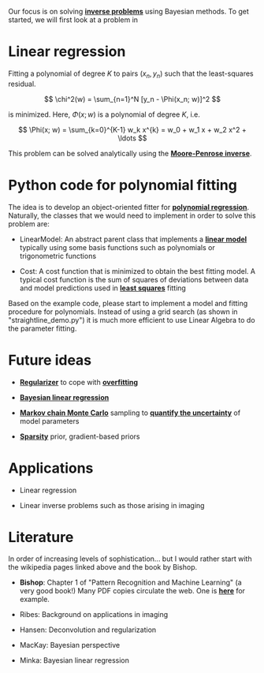 Our focus is on solving [**inverse problems**](https://en.wikipedia.org/wiki/Inverse_problem) using Bayesian methods. To get started, we will first look at a problem in 

# Linear regression

Fitting a polynomial of degree $K$ to pairs $(x_n, y_n)$ such that the least-squares residual.

$$
\chi^2(w) = \sum_{n=1}^N [y_n - \Phi(x_n; w)]^2
$$

is minimized. Here, $\Phi(x; w)$ is a polynomial of degree $K$, i.e.

$$
\Phi(x; w) = \sum_{k=0}^{K-1} w_k x^{k} = w_0 + w_1 x + w_2 x^2 + \ldots
$$

This problem can be solved analytically using the [**Moore-Penrose inverse**](https://en.wikipedia.org/wiki/Moore-Penrose_inverse).

# Python code for polynomial fitting

The idea is to develop an object-oriented fitter for [**polynomial regression**](https://en.wikipedia.org/wiki/Polynomial_regression). Naturally, the classes that we would need to implement in order to solve this problem are:

* LinearModel: An abstract parent class that implements a [**linear model**](https://en.wikipedia.org/wiki/Linear_model) typically using some basis functions such as polynomials or trigonometric functions

* Cost: A cost function that is minimized to obtain the best fitting model. A typical cost function is the sum of squares of deviations between data and model predictions used in [**least squares**](https://en.wikipedia.org/wiki/Least_squares) fitting

Based on the example code, please start to implement a model and fitting procedure for polynomials. Instead of using a grid search (as shown in "straightline_demo.py") it is much more efficient to use Linear Algebra to do the parameter fitting. 

# Future ideas

* [**Regularizer**](https://en.wikipedia.org/wiki/Regularization_(mathematics)) to cope with [**overfitting**](https://en.wikipedia.org/wiki/Overfitting)

* [**Bayesian linear regression**](https://en.wikipedia.org/wiki/Bayesian_linear_regression)

* [**Markov chain Monte Carlo**](https://en.wikipedia.org/wiki/Markov_chain_Monte_Carlo) sampling to [**quantify the uncertainty**](https://en.wikipedia.org/wiki/Uncertainty_quantification) of model parameters

* [**Sparsity**](https://en.wikipedia.org/wiki/Compressed_sensing) prior, gradient-based priors

# Applications

* Linear regression

* Linear inverse problems such as those arising in imaging

# Literature

In order of increasing levels of sophistication... but I would rather start with the wikipedia pages linked above and the book by Bishop.

* **Bishop**: Chapter 1 of "Pattern Recognition and Machine Learning" (a very good book!) Many PDF copies circulate the web. One is **[here](http://users.isr.ist.utl.pt/~wurmd/Livros/school/Bishop%20-%20Pattern%20Recognition%20And%20Machine%20Learning%20-%20Springer%20%202006.pdf)** for example.

* Ribes: Background on applications in imaging

* Hansen: Deconvolution and regularization

* MacKay: Bayesian perspective

* Minka: Bayesian linear regression
